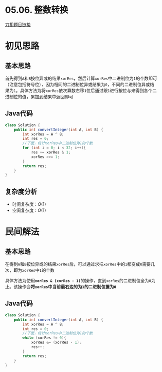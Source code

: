# 05.06. 整数转换

[力扣题目链接](https://leetcode-cn.com/problems/convert-integer-lcci/)


# 初见思路

## 基本思路
首先得到`A`和`B`按位异或的结果`xorRes`，然后计算`xorRes`中二进制位为`1`的个数即可（注意包括符号位），因为相同的二进制位异或结果为`0`，不同的二进制位异或结果为`1`。具体方法为将`xorRes`依次算数右移`1`位后通过跟`1`进行按位与来得到各个二进制位的值，累加到结果中返回即可

## Java代码
```java
class Solution {
    public int convertInteger(int A, int B) {
        int xorRes = A ^ B;
        int res = 0;
        //下面，统计xorRes中二进制位为1的个数
        for (int i = 0; i < 32; i++){
            res += xorRes & 1;
            xorRes >>= 1;
        }
        return res;
    }
}
```

## 复杂度分析
- 时间复杂度：$O(1)$
- 空间复杂度：$O(1)$

# 民间解法

## 基本思路

在得到`A`和`B`按位异或的结果`xorRes`后，可以通过求把`xorRes`中的`1`都变成`0`需要几次，即为`xorRes`中`1`的个数

具体方法为使用<strong>`xorRes & (xorRes - 1)`</strong>的操作，直到`xorRes`的二进制位全为`0`为止。该操作会<strong>将`xorRes`中当前最右边的为`1`的二进制位置为`0`</strong>

## Java代码
```java
class Solution {
    public int convertInteger(int A, int B) {
        int xorRes = A ^ B;
        int res = 0;
        //下面，统计xorRes中二进制位为1的个数
        while (xorRes != 0){
            xorRes &= (xorRes - 1);
            res++;
        }
        return res;
    }
}
```